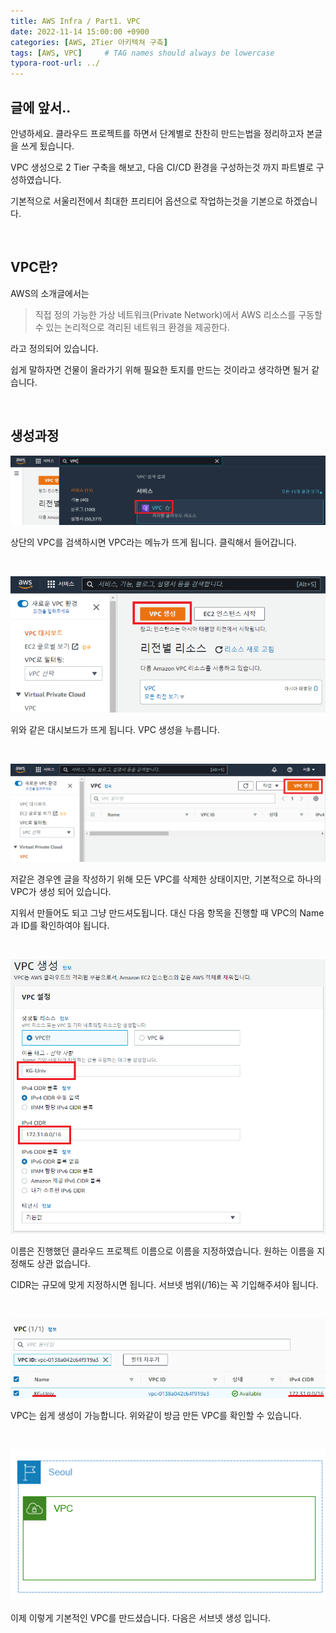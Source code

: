 ```yaml
---
title: AWS Infra / Part1. VPC
date: 2022-11-14 15:00:00 +0900
categories: [AWS, 2Tier 아키텍쳐 구축]
tags: [AWS, VPC]     # TAG names should always be lowercase
typora-root-url: ../
---
```

## 글에 앞서..

안녕하세요.  클라우드 프로젝트를 하면서 단계별로 찬찬히 만드는법을 정리하고자 본글을 쓰게 됬습니다.

VPC 생성으로 2 Tier 구축을 해보고, 다음 CI/CD 환경을 구성하는것 까지 파트별로 구성하였습니다.

기본적으로 서울리전에서 최대한 프리티어 옵션으로 작업하는것을 기본으로 하겠습니다.

<br>

## VPC란?

AWS의 소개글에서는 

> 직접 정의 가능한 가상 네트워크(Private Network)에서 AWS 리소스를 구동할 수 있는 논리적으로 격리된 네트워크 환경을 제공한다.

라고 정의되어 있습니다.  

쉽게 말하자면 건물이 올라가기 위해 필요한 토지를 만드는 것이라고 생각하면 될거 같습니다.

<br>

## 생성과정

![01](/assets/post/2022-11-14-AWS-Part1-VPC/01.png)

상단의 VPC를 검색하시면 VPC라는 메뉴가 뜨게 됩니다. 클릭해서 들어갑니다.

<br>

![02](/assets/post/2022-11-14-AWS-Part1-VPC/02.png)

위와 같은 대시보드가 뜨게 됩니다. VPC 생성을 누릅니다.

<br>

![03](/assets/post/2022-11-14-AWS-Part1-VPC/03.png)

저같은 경우엔 글을 작성하기 위해 모든 VPC를 삭제한 상태이지만, 기본적으로 하나의 VPC가 생성 되어 있습니다.

지워서 만들어도 되고 그냥 만드셔도됩니다. 대신 다음 항목을 진행할 때 VPC의 Name과 ID를 확인하여야 됩니다.

<br>

![04](/assets/post/2022-11-14-AWS-Part1-VPC/04.png)

이름은 진행했던 클라우드 프로젝트 이름으로 이름을 지정하였습니다. 원하는 이름을 지정해도 상관 없습니다.

CIDR는 규모에 맞게 지정하시면 됩니다. 서브넷 범위(/16)는 꼭 기입해주셔야 됩니다.

<br>

![05](/assets/post/2022-11-14-AWS-Part1-VPC/05.png)

VPC는 쉽게 생성이 가능합니다. 위와같이 방금 만든 VPC를 확인할 수 있습니다.

<br>

![06](/assets/post/2022-11-14-AWS-Part1-VPC/06.png)

이제 이렇게 기본적인 VPC를 만드셨습니다. 다음은 서브넷 생성 입니다.

